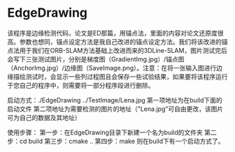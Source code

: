 # EdgeDrawing
该程序是边缘检测代码，论文是ED那篇，用锚点法，里面的内容对论文还原度很高。参数也想同，锚点设定方法是我自己改进的锚点设定方法。我们将该改进的锚点法用于我们在ORB-SLAM方法基础上改进而来的3DLine-SLAM，图片测试完后会写下三张测试图片，分别是梯度图（GradientImg.jpg）/锚点图（AnchorImg.jpg）/边缘图（SaveImage.png）。注意：在将一张输入图进行边缘描绘测试时，会显示一些列过程图且会保存一些试验结果，如果要将该程序运行于您自己的程序中，则需要将一部分程序段进行删除。

启动方式：./EdgeDrawing ../TestImage/Lena.jpg 
第一项地址为在build下面的启动文件
第二项地址为需要检测的图片的地址（"Lena.jpg"可自由更改，该图片可为自己的数据及其地址）

使用步骤：
第一步：在EdgeDrawing目录下新建一个名为build的文件夹
第二步：cd build
第三步：cmake ..
第四步：make 
则在build下有一个启动方式了。

